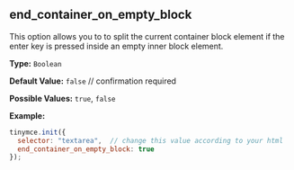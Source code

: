 ## end_container_on_empty_block

This option allows you to to split the current container block element if the enter key is pressed inside an empty inner block element.

**Type:** `Boolean`

**Default Value:** `false`  // confirmation required

**Possible Values:** `true`, `false`

**Example:**

```js
tinymce.init({
  selector: "textarea",  // change this value according to your html
  end_container_on_empty_block: true
});
```
